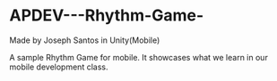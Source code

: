 # APDEV---Rhythm-Game-

Made by Joseph Santos in Unity(Mobile)

A sample Rhythm Game for mobile. It showcases what we learn in our mobile development class.
